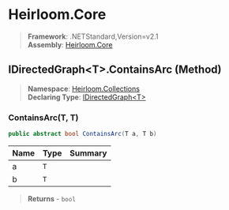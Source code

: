 # Heirloom.Core

> **Framework**: .NETStandard,Version=v2.1  
> **Assembly**: [Heirloom.Core][0]

## IDirectedGraph\<T>.ContainsArc (Method)

> **Namespace**: [Heirloom.Collections][0]  
> **Declaring Type**: [IDirectedGraph\<T>][1]

### ContainsArc(T, T)

```cs
public abstract bool ContainsArc(T a, T b)
```

| Name | Type | Summary |
|------|------|---------|
| a    | `T`  |         |
| b    | `T`  |         |

> **Returns** - `bool`

[0]: ../../../Heirloom.Core.md
[1]: ../IDirectedGraph[T].md
